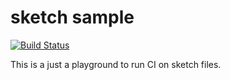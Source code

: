 # sketch sample

[![Build Status](https://travis-ci.org/dagezi/sketchSample.svg?branch=master)](https://travis-ci.org/dagezi/sketchSample)

This is a just a playground to run CI on sketch files.

